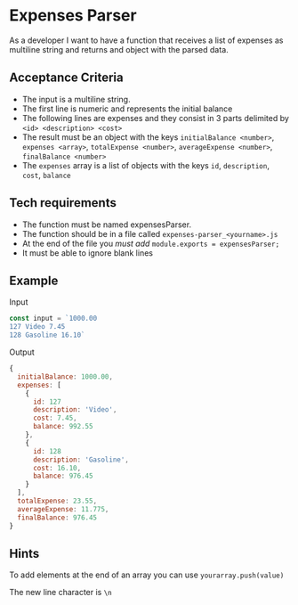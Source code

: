 # Expenses Parser
As a developer I want to have a function that receives a list of expenses as multiline string and returns and object with the parsed data.

## Acceptance Criteria
* The input is a multiline string.
* The first line is numeric and represents the initial balance
* The following lines are expenses and they consist in 3 parts delimited by <space> `<id> <description> <cost>`
* The result must be an object with the keys `initialBalance <number>`, `expenses <array>`, `totalExpense <number>`, `averageExpense <number>`, `finalBalance <number>`
* The `expenses` array is a list of objects with the keys `id`, `description`, `cost`, `balance`

## Tech requirements
* The function must be named expensesParser.
* The function should be in a file called `expenses-parser_<yourname>.js`
* At the end of the file you *must add* `module.exports = expensesParser;`
* It must be able to ignore blank lines

## Example
Input
```js
const input = `1000.00
127 Video 7.45
128 Gasoline 16.10`
```

Output
```js
{
  initialBalance: 1000.00,
  expenses: [
    {
      id: 127
      description: 'Video',
      cost: 7.45,
      balance: 992.55
    },
    {
      id: 128
      description: 'Gasoline',
      cost: 16.10,
      balance: 976.45
    }
  ],
  totalExpense: 23.55,
  averageExpense: 11.775,
  finalBalance: 976.45
}
```

## Hints
To add elements at the end of an array you can use `yourarray.push(value)`

The new line character is `\n`